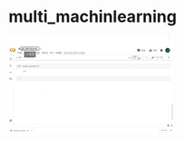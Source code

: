 # multi_machinlearning

<img src="https://github.com/ginttone/multi_machinelearning/blob/master/files/test.jpg" alt="capture">

